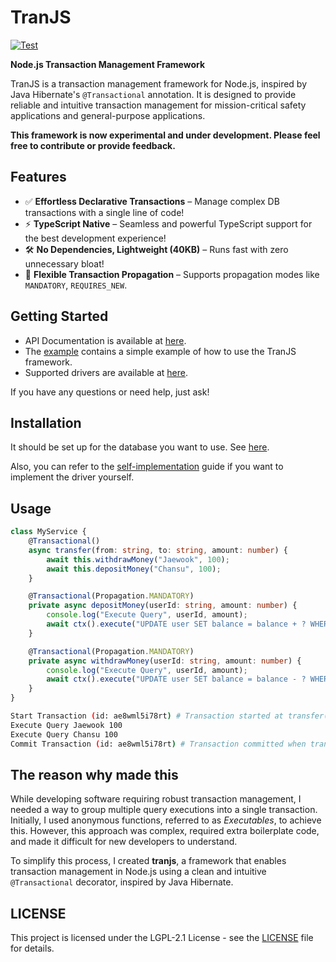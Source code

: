 # TranJS

[![Test](https://github.com/asheswook/tranjs/actions/workflows/test.yml/badge.svg)](https://github.com/asheswook/tranjs/actions/workflows/test.yml)

**Node.js Transaction Management Framework**

TranJS is a transaction management framework for Node.js, inspired by Java Hibernate's `@Transactional` annotation.
It is designed to provide reliable and intuitive transaction management for mission-critical safety applications and general-purpose applications.

**This framework is now experimental and under development. Please feel free to contribute or provide feedback.**

## Features
- ✅ **Effortless Declarative Transactions** – Manage complex DB transactions with a single line of code!  
- ⚡ **TypeScript Native** – Seamless and powerful TypeScript support for the best development experience!  
- 🛠️ **No Dependencies, Lightweight (40KB)** – Runs fast with zero unnecessary bloat!
- 🔄 **Flexible Transaction Propagation** – Supports propagation modes like `MANDATORY`, `REQUIRES_NEW`.

## Getting Started
* API Documentation is available at [here](/docs/api.md).
* The [example](/examples) contains a simple example of how to use the TranJS framework.
* Supported drivers are available at [here](/docs/drivers.md).

If you have any questions or need help, just ask!

## Installation

It should be set up for the database you want to use. See [here](/docs/drivers.md).

Also, you can refer to the [self-implementation](/docs/self-implement-guide.md) guide if you want to implement the driver yourself.

## Usage

```typescript
class MyService {
    @Transactional()
    async transfer(from: string, to: string, amount: number) {
        await this.withdrawMoney("Jaewook", 100);
        await this.depositMoney("Chansu", 100);
    }

    @Transactional(Propagation.MANDATORY)
    private async depositMoney(userId: string, amount: number) {
        console.log("Execute Query", userId, amount);
        await ctx().execute("UPDATE user SET balance = balance + ? WHERE id = ?", [amount, userId]);
    }

    @Transactional(Propagation.MANDATORY)
    private async withdrawMoney(userId: string, amount: number) {
        console.log("Execute Query", userId, amount);
        await ctx().execute("UPDATE user SET balance = balance - ? WHERE id = ?", [amount, userId]);
    }
}
```

```bash
Start Transaction (id: ae8wml5i78rt) # Transaction started at transfer()
Execute Query Jaewook 100
Execute Query Chansu 100
Commit Transaction (id: ae8wml5i78rt) # Transaction committed when transfer() finished
```

## The reason why made this
While developing software requiring robust transaction management, I needed a way to group multiple query executions into a single transaction. Initially, I used anonymous functions, referred to as _Executables_, to achieve this. However, this approach was complex, required extra boilerplate code, and made it difficult for new developers to understand.

To simplify this process, I created **tranjs**, a framework that enables transaction management in Node.js using a clean and intuitive `@Transactional` decorator, inspired by Java Hibernate.

## LICENSE

This project is licensed under the LGPL-2.1 License - see the [LICENSE](LICENSE) file for details.
